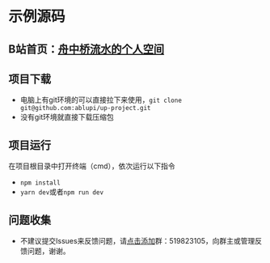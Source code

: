 # 示例源码

## B站首页：[舟中桥流水的个人空间](https://space.bilibili.com/13382193)

## 项目下载

- 电脑上有git环境的可以直接拉下来使用，`git clone git@github.com:ablupi/up-project.git`
- 没有git环境就直接下载压缩包

## 项目运行

在项目根目录中打开终端（cmd），依次运行以下指令

- `npm install`
- `yarn dev`或者`npm run dev`

## 问题收集

- 不建议提交Issues来反馈问题，请[点击添加](https://qm.qq.com/cgi-bin/qm/qr?k=emElFJNT_JVk4_jlZoglkWrCYK1MV_OU&jump_from=webapi&authKey=6Wjo7Dga2sBNQt1vURL63PkaJgS+1d+k7GBkxgD4FOPgQiAkrFgkDYN15Zm3pEvq)群：519823105，向群主或管理反馈问题，谢谢。
